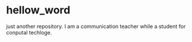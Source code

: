 # hellow_word
just another repository. 
I am a communication teacher while a student for conputal techloge.
